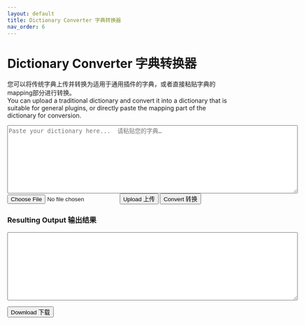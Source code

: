 ```yaml
---
layout: default
title: Dictionary Converter 字典转换器
nav_order: 6
---
```

<script src="https://code.jquery.com/jquery-3.6.0.min.js"></script>  
  
# Dictionary Converter 字典转换器   
  
您可以将传统字典上传并转换为适用于通用插件的字典，或者直接粘贴字典的mapping部分进行转换。    
You can upload a traditional dictionary and convert it into a dictionary that is suitable for general plugins, or directly paste the mapping part of the dictionary for conversion.    
<textarea id="inputText" rows="10" cols="80" placeholder="Paste your dictionary here...  请粘贴您的字典…"></textarea>    
<input type="file" id="fileInput" class="btn" accept=".lua" />  
<button type="button" name="button" class="btn" onclick="uploadAndConvert()">Upload 上传</button>  
<button type="button" name="button" class="btn" onclick="convert()">Convert 转换</button>  
  
### Resulting Output 输出结果    
<textarea id="outputText" rows="10" cols="80" readonly></textarea>    
<button type="button" name="button" class="btn" onclick="downloadResult()">Download 下载</button>  
  
<script src="converter.js"></script>